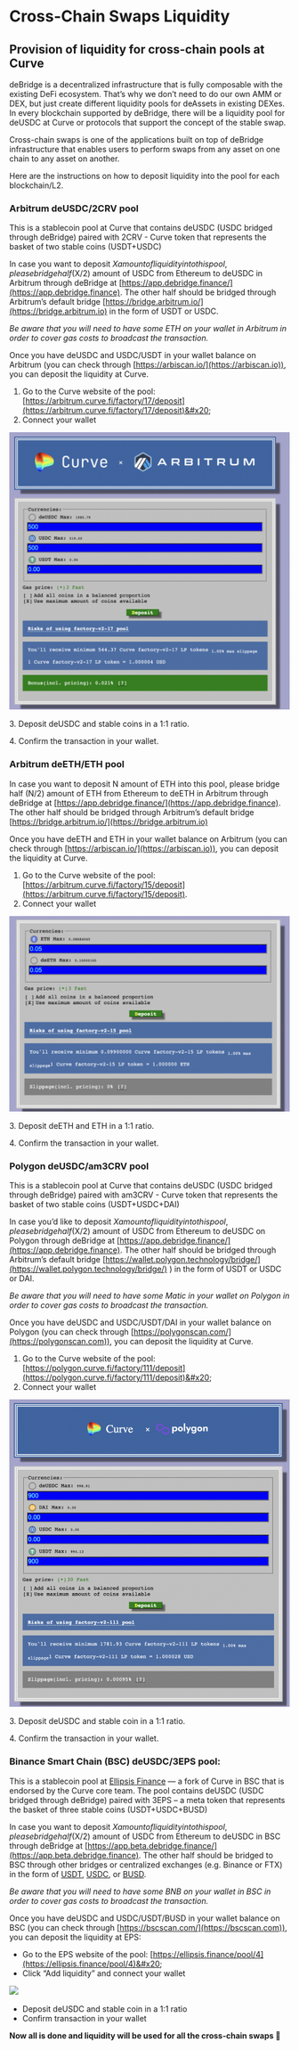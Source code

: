 # Cross-Chain Swaps Liquidity

## **Provision of liquidity for cross-chain pools at Curve**

deBridge is a decentralized infrastructure that is fully composable with the existing DeFi ecosystem. That’s why we don’t need to do our own AMM or DEX, but just create different liquidity pools for deAssets in existing DEXes. In every blockchain supported by deBridge, there will be a liquidity pool for deUSDC at Curve or protocols that support the concept of the stable swap.

Cross-chain swaps is one of the applications built on top of deBridge infrastructure that enables users to perform swaps from any asset on one chain to any asset on another.

Here are the instructions on how to deposit liquidity into the pool for each blockchain/L2.

### **Arbitrum deUSDC/2CRV pool**

This is a stablecoin pool at Curve that contains deUSDC (USDC bridged through deBridge) paired with 2CRV - Curve token that represents the basket of two stable coins (USDT+USDC)

In case you want to deposit $X amount of liquidity into this pool, please bridge half ($X/2) amount of USDC from Ethereum to deUSDC in Arbitrum through deBridge at [https://app.debridge.finance/](https://app.debridge.finance). The other half should be bridged through Arbitrum’s default bridge [https://bridge.arbitrum.io/](https://bridge.arbitrum.io) in the form of USDT or USDC.

_Be aware that you will need to have some ETH on your wallet in Arbitrum in order to cover gas costs to broadcast the transaction._

Once you have deUSDC and USDC/USDT in your wallet balance on Arbitrum (you can check through [https://arbiscan.io/](https://arbiscan.io)), you can deposit the liquidity at Curve.

1. Go to the Curve website of the pool: [https://arbitrum.curve.fi/factory/17/deposit](https://arbitrum.curve.fi/factory/17/deposit)&#x20;
2. Connect your wallet

![](<../.gitbook/assets/Screen Shot 2022-02-01 at 20.45.28.png>)

3\.  Deposit deUSDC and stable coins in a 1:1 ratio.

4\. Confirm the transaction in your wallet.

### **Arbitrum deETH/ETH pool**

In case you want to deposit N amount of ETH into this pool, please bridge half (N/2) amount of ETH from Ethereum to deETH in Arbitrum through deBridge at [https://app.debridge.finance/](https://app.debridge.finance). The other half should be bridged through Arbitrum’s default bridge [https://bridge.arbitrum.io/](https://bridge.arbitrum.io)

Once you have deETH and ETH in your wallet balance on Arbitrum (you can check through [https://arbiscan.io/](https://arbiscan.io)), you can deposit the liquidity at Curve.

1. Go to the Curve website of the pool: [https://arbitrum.curve.fi/factory/15/deposit](https://arbitrum.curve.fi/factory/15/deposit).
2. Connect your wallet

![](<../.gitbook/assets/Screen Shot 2022-02-01 at 20.51.01.png>)

3\. Deposit deETH and ETH in a 1:1 ratio.

4\. Confirm the transaction in your wallet.

### **Polygon deUSDC/am3CRV pool**

This is a stablecoin pool at Curve that contains deUSDC (USDC bridged through deBridge) paired with am3CRV - Curve token that represents the basket of two stable coins (USDT+USDC+DAI)

In case you’d like to deposit $X amount of liquidity into this pool, please bridge half ($X/2) amount of USDC from Ethereum to deUSDC on Polygon through deBridge at [https://app.debridge.finance/](https://app.debridge.finance). The other half should be bridged through Arbitrum’s default bridge [https://wallet.polygon.technology/bridge/](https://wallet.polygon.technology/bridge/) ) in the form of USDT or USDC or DAI.

_Be aware that you will need to have some Matic in your wallet on Polygon in order to cover gas costs to broadcast the transaction._

Once you have deUSDC and USDC/USDT/DAI in your wallet balance on Polygon (you can check through [https://polygonscan.com/](https://polygonscan.com)), you can deposit the liquidity at Curve.

1. Go to the Curve website of the pool: [https://polygon.curve.fi/factory/111/deposit](https://polygon.curve.fi/factory/111/deposit)&#x20;
2. Connect your wallet

![](<../.gitbook/assets/Screen Shot 2022-02-01 at 20.53.40.png>)

3\. Deposit deUSDC and stable coin in a 1:1 ratio.

4\. Confirm the transaction in your wallet.

### Binance Smart Chain (BSC) deUSDC/3EPS pool:

This is a stablecoin pool at [Ellipsis Finance](https://ellipsis.finance) — a fork of Curve in BSC that is endorsed by the Curve core team. The pool contains deUSDC (USDC bridged through deBridge) paired with 3EPS – a meta token that represents the basket of three stable coins (USDT+USDC+BUSD)

In case you want to deposit $X amount of liquidity into this pool, please bridge half ($X/2) amount of USDC from Ethereum to deUSDC in BSC through deBridge at [https://app.beta.debridge.finance/](https://app.beta.debridge.finance). The other half should be bridged to BSC through other bridges or centralized exchanges (e.g. Binance or FTX) in the form of [USDT](https://bscscan.com/token/0x55d398326f99059ff775485246999027b3197955), [USDC](https://bscscan.com/token/0x8ac76a51cc950d9822d68b83fe1ad97b32cd580d), or [BUSD](https://bscscan.com/token/0xe9e7cea3dedca5984780bafc599bd69add087d56).

_Be aware that you will need to have some BNB on your wallet in BSC in order to cover gas costs to broadcast the transaction._

Once you have deUSDC and USDC/USDT/BUSD in your wallet balance on BSC (you can check through [https://bscscan.com/](https://bscscan.com)), you can deposit the liquidity at EPS:

* Go to the EPS website of the pool: [https://ellipsis.finance/pool/4](https://ellipsis.finance/pool/4)&#x20;
* Click “Add liquidity” and connect your wallet

![](https://lh5.googleusercontent.com/TUXyBGZjooX1bFVmA\_RAWq4ygvpiNDOl7BEQgqGzLISgQ-aE6eQVsyJMxQyxrxP23ar6S\_gfGgaevE8WtRlHgHh1m19m1wDE7Pa-HG0XGIgyg-v\_\_vuqU-zpTpWqfVzKfWEYEh\_w)

* Deposit deUSDC and stable coin in a 1:1 ratio
* Confirm transaction in your wallet

**Now all is done and liquidity will be used for all the cross-chain swaps 🚀**

